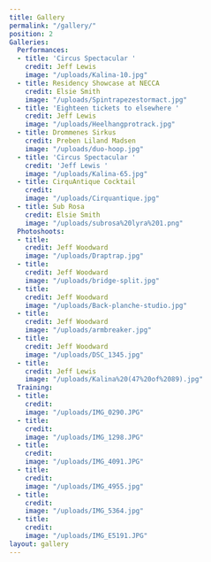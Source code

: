 ```yaml
---
title: Gallery
permalink: "/gallery/"
position: 2
Galleries:
  Performances:
  - title: 'Circus Spectacular '
    credit: Jeff Lewis
    image: "/uploads/Kalina-10.jpg"
  - title: Residency Showcase at NECCA
    credit: Elsie Smith
    image: "/uploads/Spintrapezestormact.jpg"
  - title: 'Eighteen tickets to elsewhere '
    credit: Jeff Lewis
    image: "/uploads/Heelhangprotrack.jpg"
  - title: Drommenes Sirkus
    credit: Preben Liland Madsen
    image: "/uploads/duo-hoop.jpg"
  - title: 'Circus Spectacular '
    credit: 'Jeff Lewis '
    image: "/uploads/Kalina-65.jpg"
  - title: CirquAntique Cocktail
    credit: 
    image: "/uploads/Cirquantique.jpg"
  - title: Sub Rosa
    credit: Elsie Smith
    image: "/uploads/subrosa%20lyra%201.png"
  Photoshoots:
  - title: 
    credit: Jeff Woodward
    image: "/uploads/Draptrap.jpg"
  - title: 
    credit: Jeff Woodward
    image: "/uploads/bridge-split.jpg"
  - title: 
    credit: Jeff Woodward
    image: "/uploads/Back-planche-studio.jpg"
  - title: 
    credit: Jeff Woodward
    image: "/uploads/armbreaker.jpg"
  - title: 
    credit: Jeff Woodward
    image: "/uploads/DSC_1345.jpg"
  - title: 
    credit: Jeff Lewis
    image: "/uploads/Kalina%20(47%20of%2089).jpg"
  Training:
  - title: 
    credit: 
    image: "/uploads/IMG_0290.JPG"
  - title: 
    credit: 
    image: "/uploads/IMG_1298.JPG"
  - title: 
    credit: 
    image: "/uploads/IMG_4091.JPG"
  - title: 
    credit: 
    image: "/uploads/IMG_4955.jpg"
  - title: 
    credit: 
    image: "/uploads/IMG_5364.jpg"
  - title: 
    credit: 
    image: "/uploads/IMG_E5191.JPG"
layout: gallery
---
```



